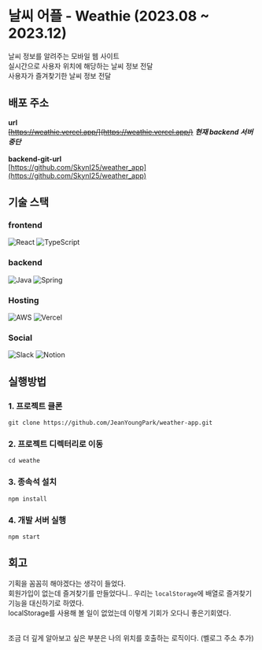 # 날씨 어플 - Weathie (2023.08 ~ 2023.12)
날씨 정보를 알려주는 모바일 웹 사이트<br/>
실시간으로 사용자 위치에 해당하는 날씨 정보 전달<br/>
사용자가 즐겨찾기한 날씨 정보 전달

## 배포 주소
**url**<br/>
~~[https://weathie.vercel.app/](https://weathie.vercel.app/)~~ ___현재 backend 서버 중단___<br/><br/>
**backend-git-url**<br/>
[https://github.com/SkynI25/weather_app](https://github.com/SkynI25/weather_app)

## 기술 스택
  ### frontend
  ![React](https://img.shields.io/badge/react-%2320232a.svg?style=for-the-badge&logo=react&logoColor=%2361DAFB) ![TypeScript](https://img.shields.io/badge/typescript-%23007ACC.svg?style=for-the-badge&logo=typescript&logoColor=white)
  ### backend
  ![Java](https://img.shields.io/badge/java-%23ED8B00.svg?style=for-the-badge&logo=openjdk&logoColor=white) ![Spring](https://img.shields.io/badge/spring-%236DB33F.svg?style=for-the-badge&logo=spring&logoColor=white)
  ### Hosting
  ![AWS](https://img.shields.io/badge/AWS-%23FF9900.svg?style=for-the-badge&logo=amazon-aws&logoColor=white) ![Vercel](https://img.shields.io/badge/vercel-%23000000.svg?style=for-the-badge&logo=vercel&logoColor=white)
 ### Social
 ![Slack](https://img.shields.io/badge/Slack-4A154B?style=for-the-badge&logo=slack&logoColor=white) ![Notion](https://img.shields.io/badge/Notion-%23000000.svg?style=for-the-badge&logo=notion&logoColor=white)

## 실행방법
### 1. 프로젝트 클론
```
git clone https://github.com/JeanYoungPark/weather-app.git
```
### 2. 프로젝트 디렉터리로 이동
```
cd weathe
```
### 3. 종속석 설치
```
npm install
```
### 4. 개발 서버 실행
```
npm start
```

## 회고
기획을 꼼꼼히 해야겠다는 생각이 들었다.<br/>
회원가입이 없는데 즐겨찾기를 만들었다니.. 우리는 `localStorage`에 배열로 즐겨찾기 기능을 대신하기로 하였다.<br/>
localStorage를 사용해 볼 일이 없었는데 이렇게 기회가 오다니 좋은기회였다.<br/><br/>

조금 더 깊게 알아보고 싶은 부분은 나의 위치를 호출하는 로직이다. (벨로그 주소 추가)
